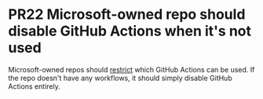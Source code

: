 # PR22 Microsoft-owned repo should disable GitHub Actions when it's not used

Microsoft-owned repos should [restrict] which GitHub Actions can be used. If the
repo doesn't have any workflows, it should simply disable GitHub Actions
entirely.

[restrict]: https://docs.github.com/en/github/administering-a-repository/managing-repository-settings/disabling-or-limiting-github-actions-for-a-repository#managing-github-actions-permissions-for-your-repository
